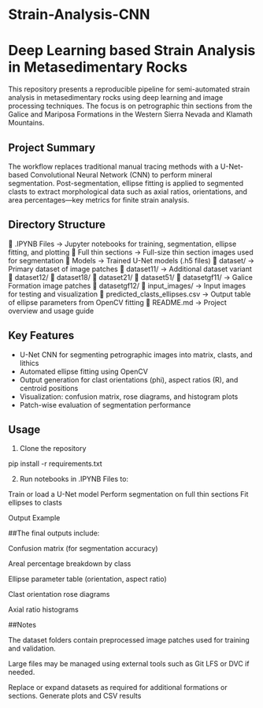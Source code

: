 # Strain-Analysis-CNN
# Deep Learning based Strain Analysis in Metasedimentary Rocks

This repository presents a reproducible pipeline for semi-automated strain analysis in metasedimentary rocks using deep learning and image processing techniques. The focus is on petrographic thin sections from the Galice and Mariposa Formations in the Western Sierra Nevada and Klamath Mountains.

## Project Summary

The workflow replaces traditional manual tracing methods with a U-Net-based Convolutional Neural Network (CNN) to perform mineral segmentation. Post-segmentation, ellipse fitting is applied to segmented clasts to extract morphological data such as axial ratios, orientations, and area percentages—key metrics for finite strain analysis.

## Directory Structure
📁 .IPYNB Files → Jupyter notebooks for training, segmentation, ellipse fitting, and plotting
📁 Full thin sections → Full-size thin section images used for segmentation
📁 Models → Trained U-Net models (.h5 files)
📁 dataset/ → Primary dataset of image patches
📁 dataset11/ → Additional dataset variant
📁 dataset12/
📁 dataset18/
📁 dataset21/
📁 dataset51/
📁 datasetgf11/ → Galice Formation image patches
📁 datasetgf12/
📁 input_images/ → Input images for testing and visualization
📄 predicted_clasts_ellipses.csv → Output table of ellipse parameters from OpenCV fitting
📄 README.md → Project overview and usage guide


## Key Features

- U-Net CNN for segmenting petrographic images into matrix, clasts, and lithics
- Automated ellipse fitting using OpenCV
- Output generation for clast orientations (phi), aspect ratios (R), and centroid positions
- Visualization: confusion matrix, rose diagrams, and histogram plots
- Patch-wise evaluation of segmentation performance

## Usage

1. Clone the repository
   
pip install -r requirements.txt

2. Run notebooks in .IPYNB Files to:

  Train or load a U-Net model
  Perform segmentation on full thin sections
  Fit ellipses to clasts

Output Example

##The final outputs include:

Confusion matrix (for segmentation accuracy)

Areal percentage breakdown by class

Ellipse parameter table (orientation, aspect ratio)

Clast orientation rose diagrams

Axial ratio histograms

##Notes

The dataset folders contain preprocessed image patches used for training and validation.

Large files may be managed using external tools such as Git LFS or DVC if needed.

Replace or expand datasets as required for additional formations or sections.
Generate plots and CSV results

